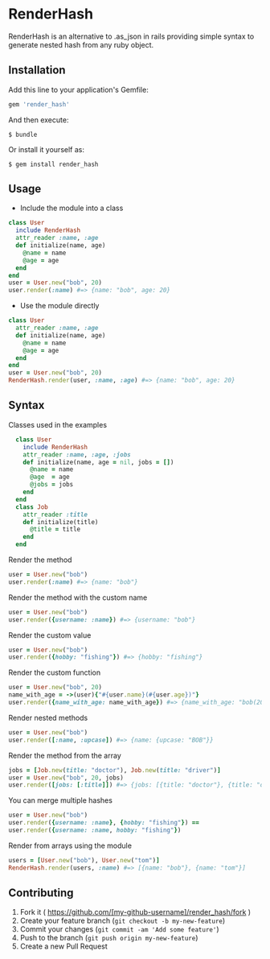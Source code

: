 # RenderHash

RenderHash is an alternative to .as_json in rails providing simple syntax to
generate nested hash from any ruby object.

## Installation

Add this line to your application's Gemfile:

```ruby
gem 'render_hash'
```

And then execute:

    $ bundle

Or install it yourself as:

    $ gem install render_hash

## Usage

* Include the module into a class

```ruby
class User
  include RenderHash
  attr_reader :name, :age
  def initialize(name, age)
    @name = name
    @age = age
  end
end
user = User.new("bob", 20)
user.render(:name) #=> {name: "bob", age: 20}
```

* Use the module directly
```ruby
class User
  attr_reader :name, :age
  def initialize(name, age)
    @name = name
    @age = age
  end
end
user = User.new("bob", 20)
RenderHash.render(user, :name, :age) #=> {name: "bob", age: 20}
```

## Syntax

Classes used in the examples
```ruby
  class User
    include RenderHash
    attr_reader :name, :age, :jobs
    def initialize(name, age = nil, jobs = [])
      @name = name
      @age  = age
      @jobs = jobs
    end
  end
  class Job
    attr_reader :title
    def initialize(title)
      @title = title
    end
  end
```

Render the method
```ruby
user = User.new("bob")
user.render(:name) #=> {name: "bob"}
```

Render the method with the custom name
```ruby
user = User.new("bob")
user.render({username: :name}) #=> {username: "bob"}
```

Render the custom value
```ruby
user = User.new("bob")
user.render({hobby: "fishing"}) #=> {hobby: "fishing"}
```

Render the custom function
```ruby
user = User.new("bob", 20)
name_with_age = ->(user){"#{user.name}(#{user.age})"}
user.render({name_with_age: name_with_age}) #=> {name_with_age: "bob(20)"}
```

Render nested methods
```ruby
user = User.new("bob")
user.render([:name, :upcase]) #=> {name: {upcase: "BOB"}}
```

Render the method from the array
```ruby
jobs = [Job.new(title: "doctor"), Job.new(title: "driver")]
user = User.new("bob", 20, jobs)
user.render([jobs: [:title]]) #=> {jobs: [{title: "doctor"}, {title: "driver"}]}
```

You can merge multiple hashes
```ruby
user = User.new("bob")
user.render({username: :name}, {hobby: "fishing"}) ==
user.render({username: :name, hobby: "fishing"})
```

Render from arrays using the module
```ruby
users = [User.new("bob"), User.new("tom")]
RenderHash.render(users, :name) #=> [{name: "bob"}, {name: "tom"}]
```

## Contributing

1. Fork it ( https://github.com/[my-github-username]/render_hash/fork )
2. Create your feature branch (`git checkout -b my-new-feature`)
3. Commit your changes (`git commit -am 'Add some feature'`)
4. Push to the branch (`git push origin my-new-feature`)
5. Create a new Pull Request
